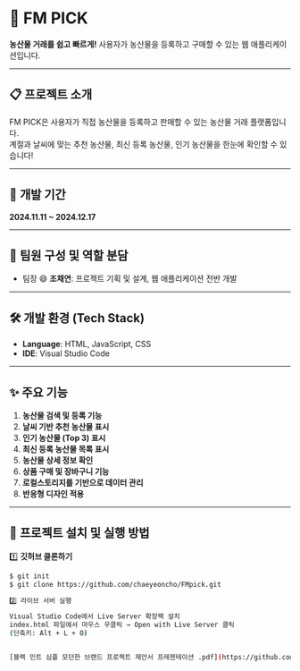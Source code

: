 # 🥕 FM PICK
**농산물 거래를 쉽고 빠르게!** 사용자가 농산물을 등록하고 구매할 수 있는 웹 애플리케이션입니다.

---

## 📋 프로젝트 소개
FM PICK은 사용자가 직접 농산물을 등록하고 판매할 수 있는 농산물 거래 플랫폼입니다.  
계절과 날씨에 맞는 추천 농산물, 최신 등록 농산물, 인기 농산물을 한눈에 확인할 수 있습니다!

---

## 📅 개발 기간
**2024.11.11 ~ 2024.12.17**

---

## 👥 팀원 구성 및 역할 분담
- 팀장 😄 **조채연**: 프로젝트 기획 및 설계, 웹 애플리케이션 전반 개발

---

## 🛠 개발 환경 (Tech Stack)
- **Language**: HTML, JavaScript, CSS  
- **IDE**: Visual Studio Code  

---

## ✨ 주요 기능
1. **농산물 검색 및 등록 기능**  
2. **날씨 기반 추천 농산물 표시**  
3. **인기 농산물 (Top 3) 표시**  
4. **최신 등록 농산물 목록 표시**  
5. **농산물 상세 정보 확인**  
6. **상품 구매 및 장바구니 기능**  
7. **로컬스토리지를 기반으로 데이터 관리**  
8. **반응형 디자인 적용**  

---

## 🔑 프로젝트 설치 및 실행 방법

1️⃣ **깃허브 클론하기**
```bash
$ git init
$ git clone https://github.com/chaeyeoncho/FMpick.git

2️⃣ 라이브 서버 실행

Visual Studio Code에서 Live Server 확장팩 설치
index.html 파일에서 마우스 우클릭 → Open with Live Server 클릭
(단축키: Alt + L + O)


[블랙 민트 심플 모던한 브랜드 프로젝트 제안서 프레젠테이션 .pdf](https://github.com/user-attachments/files/18032782/default.pdf)
